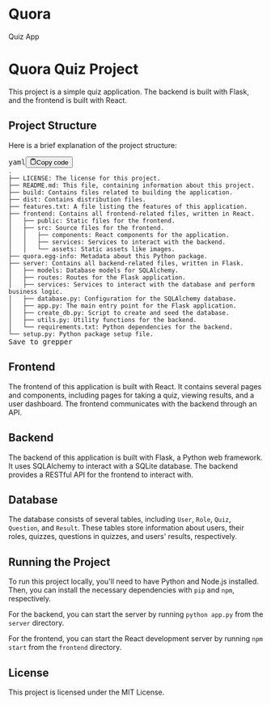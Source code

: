 # Quora

Quiz App

# Quora Quiz Project

This project is a simple quiz application. The backend is built with Flask, and the frontend is built with React.

## Project Structure

Here is a brief explanation of the project structure:

<pre grepper_trigger_added="1"><div class="bg-black rounded-md mb-4"><div class="flex items-center relative text-gray-200 bg-gray-800 px-4 py-2 text-xs font-sans justify-between rounded-t-md"><span>yaml</span><button class="flex ml-auto gap-2"><svg stroke="currentColor" fill="none" stroke-width="2" viewBox="0 0 24 24" stroke-linecap="round" stroke-linejoin="round" class="h-4 w-4" height="1em" width="1em" xmlns="http://www.w3.org/2000/svg"><path d="M16 4h2a2 2 0 0 1 2 2v14a2 2 0 0 1-2 2H6a2 2 0 0 1-2-2V6a2 2 0 0 1 2-2h2"></path><rect x="8" y="2" width="8" height="4" rx="1" ry="1"></rect></svg>Copy code</button></div><div class="p-4 overflow-y-auto"><code class="!whitespace-pre hljs language-yaml">.
├── LICENSE: The license for this project.
├── README.md: This file, containing information about this project.
├── build: Contains files related to building the application.
├── dist: Contains distribution files.
├── features.txt: A file listing the features of this application.
├── frontend: Contains all frontend-related files, written in React.
│   ├── public: Static files for the frontend.
│   ├── src: Source files for the frontend.
│   │   ├── components: React components for the application.
│   │   ├── services: Services to interact with the backend.
│   │   └── assets: Static assets like images.
├── quora.egg-info: Metadata about this Python package.
├── server: Contains all backend-related files, written in Flask.
│   ├── models: Database models for SQLAlchemy.
│   ├── routes: Routes for the Flask application.
│   ├── services: Services to interact with the database and perform business logic.
│   ├── database.py: Configuration for the SQLAlchemy database.
│   ├── app.py: The main entry point for the Flask application.
│   ├── create_db.py: Script to create and seed the database.
│   ├── utils.py: Utility functions for the backend.
│   └── requirements.txt: Python dependencies for the backend.
└── setup.py: Python package setup file.
</code></div></div><div class="open_grepper_editor gpt_grepper_add_answer_trigger" title="Edit & Save To Grepper">Save to grepper</div></pre>

## Frontend

The frontend of this application is built with React. It contains several pages and components, including pages for taking a quiz, viewing results, and a user dashboard. The frontend communicates with the backend through an API.

## Backend

The backend of this application is built with Flask, a Python web framework. It uses SQLAlchemy to interact with a SQLite database. The backend provides a RESTful API for the frontend to interact with.

## Database

The database consists of several tables, including `User`, `Role`, `Quiz`, `Question`, and `Result`. These tables store information about users, their roles, quizzes, questions in quizzes, and users' results, respectively.

## Running the Project

To run this project locally, you'll need to have Python and Node.js installed. Then, you can install the necessary dependencies with `pip` and `npm`, respectively.

For the backend, you can start the server by running `python app.py` from the `server` directory.

For the frontend, you can start the React development server by running `npm start` from the `frontend` directory.

## License

This project is licensed under the MIT License.
